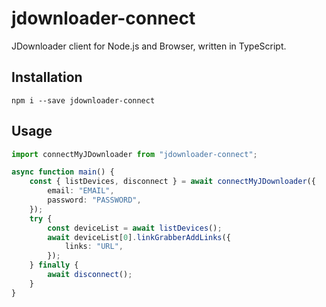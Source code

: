 # jdownloader-connect

JDownloader client for Node.js and Browser, written in TypeScript.

## Installation

```
npm i --save jdownloader-connect
```

## Usage

```ts
import connectMyJDownloader from "jdownloader-connect";

async function main() {
	const { listDevices, disconnect } = await connectMyJDownloader({
		email: "EMAIL",
		password: "PASSWORD",
	});
	try {
		const deviceList = await listDevices();
		await deviceList[0].linkGrabberAddLinks({
			links: "URL",
		});
	} finally {
		await disconnect();
	}
}
```
